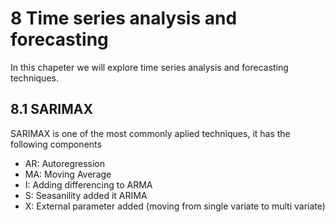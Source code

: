 # **8 Time series analysis and forecasting**

In this chapeter we will explore time series analysis and forecasting techniques.



## **8.1 SARIMAX**

SARIMAX is one of the most commonly aplied techniques, it has the following components

* AR: Autoregression
* MA: Moving Average
* I: Adding differencing to ARMA
* S: Seasanility added it ARIMA
* X: External parameter added (moving from single variate to multi variate)

